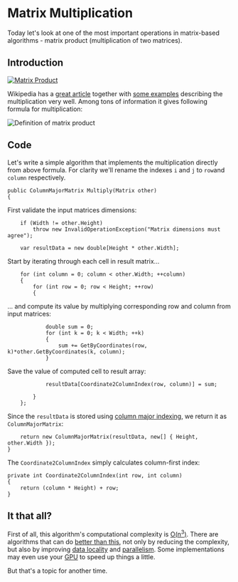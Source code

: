 # Matrix Multiplication

Today let's look at one of the most important operations in matrix-based algorithms - matrix product (multiplication of two matrices). 

## Introduction

[![Matrix Product](https://mandrostorage.blob.core.windows.net/blogfiles/Matrix_multiplication_diagram_2.svg)](<https://en.wikipedia.org/wiki/File:Matrix_multiplication_diagram_2.svg>)

Wikipedia has a [great article](<https://en.wikipedia.org/wiki/Matrix_multiplication#Matrix_product_.28two_matrices.29>) together with [some examples](https://en.wikipedia.org/wiki/Matrix_multiplication#Row_vector_and_column_vector) describing the multiplication very well. Among tons of information it gives following formula for multiplication:

![Definition of matrix product](https://mandrostorage.blob.core.windows.net/blogfiles/MatrixProductDefinition.png)

## Code

Let's write a simple algorithm that implements the multiplication directly from above formula. For clarity we'll rename the indexes `i` and `j` to `row`and `column` respectively.


    public ColumnMajorMatrix Multiply(Matrix other)
    {
    
First validate the input matrices dimensions:
    
        if (Width != other.Height)
            throw new InvalidOperationException("Matrix dimensions must agree");                
               
        var resultData = new double[Height * other.Width];
    
Start by iterating through each cell in result matrix...    
    
        for (int column = 0; column < other.Width; ++column)
        {
            for (int row = 0; row < Height; ++row)
            {
            
... and compute its value by multiplying corresponding row and column from input matrices:
            
                double sum = 0;
                for (int k = 0; k < Width; ++k)
                {
                    sum += GetByCoordinates(row, k)*other.GetByCoordinates(k, column);
                }

Save the value of computed cell to result array:

                resultData[Coordinate2ColumnIndex(row, column)] = sum;
                  
            }
        };
    
    
Since the `resultData` is stored using [column major indexing](<http://marcindrobik.pl/Post/MatricesIntroduction>), we return it as `ColumnMajorMatrix`:  

        return new ColumnMajorMatrix(resultData, new[] { Height, other.Width });
    }


The `Coordinate2ColumnIndex` simply calculates column-first index:

    private int Coordinate2ColumnIndex(int row, int column)
    {
        return (column * Height) + row;
    }
    

## It that all?

First of all, this algorithm's computational complexity is [O(n<sup>3</sup>)](<https://en.wikipedia.org/wiki/Big_O_notation>). There are algorithms that can do [better than this](<https://en.wikipedia.org/wiki/Strassen_algorithm>), not only by reducing the complexity, but also by improving [data locality](<https://en.wikipedia.org/wiki/Locality_of_reference>) and [parallelism](<https://en.wikipedia.org/wiki/Matrix_multiplication_algorithm#Parallel_and_distributed_algorithms>). Some implementations may even use your [GPU](<https://en.wikipedia.org/wiki/CUDA>) to speed up things a little.

But that's a topic for another time.